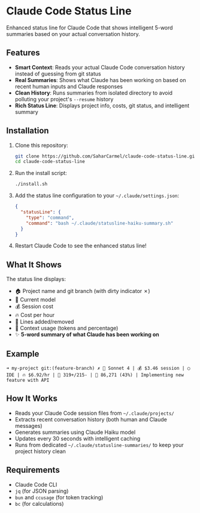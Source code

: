 # Claude Code Status Line

Enhanced status line for Claude Code that shows intelligent 5-word summaries based on your actual conversation history.

## Features

- **Smart Context**: Reads your actual Claude Code conversation history instead of guessing from git status
- **Real Summaries**: Shows what Claude has been working on based on recent human inputs and Claude responses
- **Clean History**: Runs summaries from isolated directory to avoid polluting your project's `--resume` history
- **Rich Status Line**: Displays project info, costs, git status, and intelligent summary

## Installation

1. Clone this repository:
   ```bash
   git clone https://github.com/SaharCarmel/claude-code-status-line.git
   cd claude-code-status-line
   ```

2. Run the install script:
   ```bash
   ./install.sh
   ```

3. Add the status line configuration to your `~/.claude/settings.json`:
   ```json
   {
     "statusLine": {
       "type": "command",
       "command": "bash ~/.claude/statusline-haiku-summary.sh"
     }
   }
   ```

4. Restart Claude Code to see the enhanced status line!

## What It Shows

The status line displays:
- 🏠 Project name and git branch (with dirty indicator ✗)
- 🤖 Current model
- 💰 Session cost
- 🔥 Cost per hour
- 📝 Lines added/removed
- 🧠 Context usage (tokens and percentage)
- ✨ **5-word summary of what Claude has been working on**

## Example

```
➜ my-project git:(feature-branch) ✗ 🤖 Sonnet 4 | 💰 $3.46 session | ◯ IDE | 🔥 $6.92/hr | 📝 319+/215- | 🧠 86,271 (43%) | Implementing new feature with API
```

## How It Works

- Reads your Claude Code session files from `~/.claude/projects/`
- Extracts recent conversation history (both human and Claude messages)
- Generates summaries using Claude Haiku model
- Updates every 30 seconds with intelligent caching
- Runs from dedicated `~/.claude/statusline-summaries/` to keep your project history clean

## Requirements

- Claude Code CLI
- `jq` (for JSON parsing)
- `bun` and `ccusage` (for token tracking)
- `bc` (for calculations)